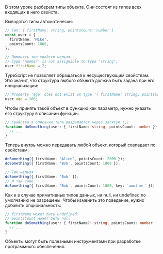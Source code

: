 
В этом уроке разберем типы объекта. Они состоят из типов всех входящих в него свойств. 

Выводятся типы автоматически:

```typescript
// Тип: { firstName: string, pointsCount: number }
const user = {
  firstName: 'Mike',
  pointsCount: 1000,
};

// Поменять тип свойств нельзя
// Type 'number' is not assignable to type 'string'.
user.firstName = 7;
```

TypeScript не позволяет обращаться к несуществующим свойствам. Это значит, что структура любого объекта должна быть задана при его инициализации:

```typescript
// Property 'age' does not exist on type '{ firstName: string, pointsCount: number; }'.
user.age = 100;
```

Чтобы принять такой объект в функцию как параметр, нужно указать его структуру в описании функции:

```typescript
// Свойства в описании типа разделяются через запятую (,)
function doSomething(user: { firstName: string, pointsCount: number }) {
  // ...
}
```

Теперь внутрь можно передавать любой объект, который совпадает по свойствам:

```typescript
doSomething({ firstName: 'Alice', pointsCount: 2000 });
doSomething({ firstName: 'Bob', pointsCount: 1800 });

// Так нельзя
doSomething({ firstName: 'Bob' });
// И так тоже
doSomething({ firstName: 'Bob', pointsCount: 1800, key: 'another' });
```

Как и в случае примитивных типов данных, ни null, ни undefined по умолчанию не разрешены. Чтобы изменить это поведение, нужно добавить опциональность:

```typescript
// firstName может быть undefined
// pointsCount может быть null
function doSomething(user: { firstName?: string, pointsCount: number | null }) {
  // ...
}
```

Объекты могут быть полезными инструментами при разработке программного обеспечения.
